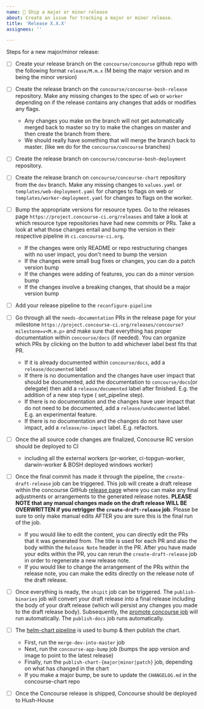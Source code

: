 ```yaml
---
name: 🚀 Ship a major or minor release
about: Create an issue for tracking a major or minor release.
title: 'Release X.X.X'
assignees: ''

---
```


Steps for a new major/minor release:

* [ ] Create your release branch on the `concourse/concourse` github repo with the following format `release/M.m.x` (M being the major version and m being the minor version)

* [ ] Create the release branch on the `concourse/concourse-bosh-release` repository. Make any missing changes to the spec of `web` or `worker` depending on if the release contains any changes that adds or modifies any flags.
  
  * Any changes you make on the branch will not get automatically merged back to master so try to make the changes on master and then create the branch from there.
  * We should really have something that will merge the branch back to master. (like we do for the `concourse/concourse` branches)

* [ ] Create the release branch on `concourse/concourse-bosh-deployment` repository.

* [ ] Create the release branch on `concourse/concourse-chart` repository from the `dev` branch. Make any missing changes to `values.yaml` or `templates/web-deployment.yaml` for changes to flags on web or `templates/worker-deployment.yaml` for changes to flags on the worker.

* [ ] Bump the appropriate versions for resource types. Go to the releases page `https://project.concourse-ci.org/releases` and take a look at which resource type repositories have had new commits or PRs. Take a look at what those changes entail and bump the version in their respective pipeline in `ci.concourse-ci.org`.
  
  * If the changes were only README or repo restructuring changes with no user impact, you don't need to bump the version
  * If the changes were small bug fixes or changes, you can do a patch version bump
  * If the changes were adding of features, you can do a minor version bump
  * If the changes involve a breaking changes, that should be a major version bump

* [ ] Add your release pipeline to the `reconfigure-pipeline`

* [ ] Go through all the `needs-documentation` PRs in the release page for your milestone `https://project.concourse-ci.org/releases/concourse?milestone=v<M.m.p>` and make sure that everything has proper documentation within `concourse/docs` (if needed). You can organize which PRs by clicking on the button to add whichever label best fits that PR.

  * If it is already documented within `concourse/docs`, add a `release/documented` label
  * If there is no documentation and the changes have user impact that should be documented, add the documentation to `concourse/docs`(or delegate) then add a `release/documented` label after finished. E.g. the addition of a new step type ( set_pipeline step).
  * If there is no documentation and the changes have user impact that do not need to be documented, add a `release/undocumented` label. E.g. an experimental feature.
  * If there is no documentation and the changes do not have user impact, add a `release/no-impact` label. E.g. refactors.
  
* [ ] Once the all source code changes are finalized, Concourse RC version should be deployed to CI
  
  * including all the external workers (pr-worker, ci-topgun-worker, darwin-worker & BOSH deployed windows worker)

* [ ] Once the final commit has made it through the pipeline, the `create-draft-release` job can be triggered. This job will create a draft release within the concourse GitHub [release page](https://github.com/concourse/concourse/releases) where you can make any final adjustments or arrangements to the generated release notes. **PLEASE NOTE that any manual changes made on the draft release WILL BE OVERWRITTEN if you retrigger the `create-draft-release` job**. Please be sure to only make manual edits AFTER you are sure this is the final run of the job.
  * If you would like to edit the content, you can directly edit the PRs that it was generated from. The title is used for each PR and also the body within the `Release Note` header in the PR. After you have made your edits within the PR, you can rerun the `create-draft-release` job in order to regenerate a new release note.
  * If you would like to change the arrangement of the PRs within the release note, you can make the edits directly on the release note of the draft release. 

* [ ] Once everything is ready, the `shipit` job can be triggered. The `publish-binaries` job will convert your draft release into a final release including the body of your draft release (which will persist any changes you made to the draft release body). Subsequently, the [promote concourse job](https://ci.concourse-ci.org/teams/main/pipelines/promote) will run automatically. The `publish-docs` job runs automatically.

* [ ] The [helm-chart pipeline](https://ci.concourse-ci.org/teams/main/pipelines/helm-chart?group=dependencies&group=publish) is used to bump & then publish the chart.
  * First, run the `merge-dev-into-master` job
  * Next, run the `concourse-app-bump` job (bumps the app version and image to point to the latest release)
  * Finally, run the `publish-chart-{major|minor|patch}` job, depending on what has changed in the chart
  * If you make a major bump, be sure to update the `CHANGELOG.md` in the concourse-chart repo

* [ ] Once the Concourse release is shipped, Concourse should be deployed to Hush-House
